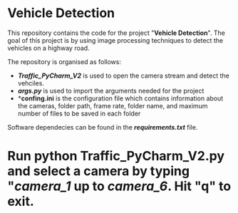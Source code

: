 # Vehicle Detection

This repository contains the code for the project "**Vehicle Detection**". The goal of this project is by using image processing techniques to detect the vehicles on a highway road. 

The repository is organised as follows:
- ***Traffic_PyCharm_V2*** is used to open the camera stream and detect the vehciles.
- ***args.py*** is used to import the arguments needed for the project
- ***confing.ini** is the configuration file which contains information about the cameras, folder path, frame rate, folder name, and maximum number of files to be saved in each folder

Software dependecies can be found in the ***requirements.txt*** file.

# Run python Traffic_PyCharm_V2.py and select a camera by typing "***camera_1*** up to ***camera_6***. Hit "q" to exit.
